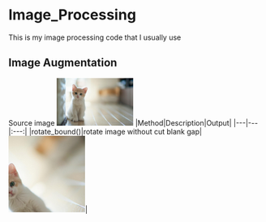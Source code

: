# Image_Processing
This is my image processing code that I usually use  


## Image Augmentation
Source image  <img src="https://github.com/bangpc/Image_Processing/blob/master/image/input_augmentation/cat.jpg" width="30%">
|Method|Description|Output|
|---|---|:---:|
|rotate_bound()|rotate image without cut blank gap|<img src="https://github.com/bangpc/Image_Processing/blob/master/image/output_augmentation/output_rotated.png" width="30%">|
